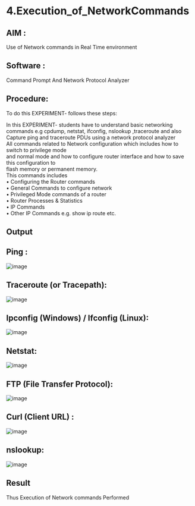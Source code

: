 # 4.Execution_of_NetworkCommands
## AIM : 
Use of Network commands in Real Time environment
## Software : 
Command Prompt And Network Protocol Analyzer
## Procedure: 
To do this EXPERIMENT- follows these steps:

In this EXPERIMENT- students have to understand basic networking commands e.g cpdump, netstat, ifconfig, nslookup ,traceroute and also Capture ping and traceroute PDUs using a network protocol analyzer 
<BR>
All commands related to Network configuration which includes how to switch to privilege mode
<BR>
and normal mode and how to configure router interface and how to save this configuration to
<BR>
flash memory or permanent memory.
<BR>
This commands includes
<BR>
• Configuring the Router commands
<BR>
• General Commands to configure network
<BR>
• Privileged Mode commands of a router 
<BR>
• Router Processes & Statistics
<BR>
• IP Commands
<BR>
• Other IP Commands e.g. show ip route etc.
<BR>



## Output

## Ping :
![image](https://github.com/user-attachments/assets/0a9ad2e9-66e5-41b3-b46f-b28e6a37a6a9)

## Traceroute (or Tracepath): 
![image](https://github.com/user-attachments/assets/e33afbbc-40f7-4aba-aa57-318c3dbca641)

## Ipconfig (Windows) / Ifconfig (Linux): 
![image](https://github.com/user-attachments/assets/4be06106-5dff-4528-adbb-7bd3426ae804)

## Netstat:
![image](https://github.com/user-attachments/assets/24e835c0-5cec-447b-b3e8-d4e0f424e87f)

## FTP (File Transfer Protocol): 
![image](https://github.com/user-attachments/assets/194bfd10-3a6f-4a37-af3b-64300b21e9f7)

## Curl (Client URL) : 
![image](https://github.com/user-attachments/assets/1ac0de94-8ba2-45bc-b384-729cca05d43e)

## nslookup: 
![image](https://github.com/user-attachments/assets/68898c9c-b415-4bcc-9df9-02f4de74c3f9)


## Result
Thus Execution of Network commands Performed 
